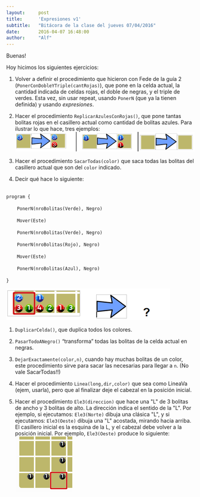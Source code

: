 ```yaml
---
layout:     post
title:      'Expresiones v1'
subtitle:   "Bitácora de la clase del jueves 07/04/2016"
date:       2016-04-07 16:48:00
author:     "Alf"
---
```

Buenas!


Hoy hicimos los siguientes ejercicios:

1. Volver a definir el procedimiento que hicieron con Fede de la guía 2 (`PonerConDobleYTriple(cantRojas)`), que pone en la celda actual, la cantidad indicada de celdas rojas, el doble de negras, y el triple de verdes. Esta vez, sin usar repeat, usando `PonerN` (que ya la tienen definida) y usando _expresiones_.

1. Hacer el procedimiento `ReplicarAzulesConRojas()`, que pone tantas bolitas rojas en el casillero actual como cantidad de bolitas azules. Para ilustrar lo que hace, tres ejemplos:
![replicar.png](/img/2016-04-07/replicar.png)

1. Hacer el procedimiento `SacarTodas(color)` que saca todas las bolitas del casillero actual que son del `color` indicado.

1. Decir qué hace lo siguiente:
```gbs

program {

	PonerN(nroBolitas(Verde), Negro)

	Mover(Este)

	PonerN(nroBolitas(Verde), Negro)

	PonerN(nroBolitas(Rojo), Negro)

	Mover(Este)

	PonerN(nroBolitas(Azul), Negro)

}
```
![evaluar.png](/img/2016-04-07/evaluar.png)

1. `DuplicarCelda()`, que duplica todos los colores.

1. `PasarTodoANegro()`  “transforma” todas las bolitas de la celda actual en negras.

1. `DejarExactamente(color,n)`, cuando hay muchas bolitas de un color, este procedimiento sirve para sacar las necesarias para llegar a `n`. (No vale SacarTodas!!)

1. Hacer el procedimiento `Linea(long,dir,color)` que sea como LineaVa (ejem, usarla), pero que al finalizar deje el cabezal en la posición inicial.

1. Hacer el procedimiento `Ele3(direccion)` que hace una "L" de 3 bolitas de ancho y 3 bolitas de alto. La dirección indica el sentido de la "L". Por ejemplo, si ejecutamos: `Ele3(Norte)` dibuja una clásica "L", y si ejecutamos: `Ele3(Oeste)` dibuja una "L" acostada, mirando hacia arriba. El casillero inicial es la esquina de la L, y el cabezal debe volver a la posición inicial. Por ejemplo, `Ele3(Oeste)` produce lo siguiente:
![ele.png](/img/2016-04-07/ele.png)
